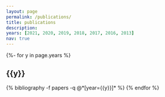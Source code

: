 ```yaml
---
layout: page
permalink: /publications/
title: publications
description: 
years: [2021, 2020, 2019, 2018, 2017, 2016, 2013]
nav: true
---
```

<!-- _pages/publications.md -->
<div class="publications">

{%- for y in page.years %}
  <h2 class="year">{{y}}</h2>
  {% bibliography -f papers -q @*[year={{y}}]* %}
{% endfor %}

</div>
